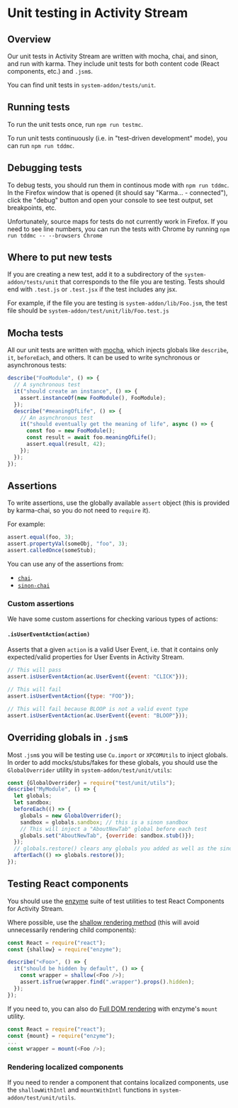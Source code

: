 # Unit testing in Activity Stream

## Overview

Our unit tests in Activity Stream are written with mocha, chai, and sinon, and run
with karma. They include unit tests for both content code (React components, etc.)
and `.jsm`s.

You can find unit tests in `system-addon/tests/unit`.

## Running tests

To run the unit tests once, run `npm run testmc`.

To run unit tests continuously (i.e. in "test-driven development" mode), you can
run `npm run tddmc`.

## Debugging tests

To debug tests, you should run them in continous mode with `npm run tddmc`. In the
Firefox window that is opened (it should say "Karma... - connected"), click the
"debug" button and open your console to see test output, set breakpoints, etc.

Unfortunately, source maps for tests do not currently work in Firefox. If you need
to see line numbers, you can run the tests with Chrome by running
`npm run tddmc -- --browsers Chrome`

## Where to put new tests

If you are creating a new test, add it to a subdirectory of the `system-addon/tests/unit`
that corresponds to the file you are testing. Tests should end with `.test.js` or
`.test.jsx` if the test includes any jsx.

For example, if the file you are testing is `system-addon/lib/Foo.jsm`, the test
file should be `system-addon/test/unit/lib/Foo.test.js`

## Mocha tests

All our unit tests are written with [mocha](https://mochajs.org), which injects
globals like `describe`, `it`, `beforeEach`, and others. It can be used to write
synchronous or asynchronous tests:

```js
describe("FooModule", () => {
  // A synchronous test
  it("should create an instance", () => {
    assert.instanceOf(new FooModule(), FooModule);
  });
  describe("#meaningOfLife", () => {
    // An asynchronous test
    it("should eventually get the meaning of life", async () => {
      const foo = new FooModule();
      const result = await foo.meaningOfLife();
      assert.equal(result, 42);
    });
  });
});
```

## Assertions

To write assertions, use the globally available `assert` object (this is provided
by karma-chai, so you do not need to `require` it).

For example:

```js
assert.equal(foo, 3);
assert.propertyVal(someObj, "foo", 3);
assert.calledOnce(someStub);
```

You can use any of the assertions from:

- [`chai`](http://chaijs.com/api/assert/).
- [`sinon-chai`](https://github.com/domenic/sinon-chai#assertions)

### Custom assertions

We have some custom assertions for checking various types of actions:

#### `.isUserEventAction(action)`

Asserts that a given `action` is a valid User Event, i.e. that it contains only
expected/valid properties for User Events in Activity Stream.

```js
// This will pass
assert.isUserEventAction(ac.UserEvent({event: "CLICK"}));

// This will fail
assert.isUserEventAction({type: "FOO"});

// This will fail because BLOOP is not a valid event type
assert.isUserEventAction(ac.UserEvent({event: "BLOOP"}));
```

## Overriding globals in `.jsm`s

Most `.jsm`s you will be testing use `Cu.import` or `XPCOMUtils` to inject globals.
In order to add mocks/stubs/fakes for these globals, you should use the `GlobalOverrider`
utility in `system-addon/test/unit/utils`:

```js
const {GlobalOverrider} = require("test/unit/utils");
describe("MyModule", () => {
  let globals;
  let sandbox;
  beforeEach(() => {
    globals = new GlobalOverrider();
    sandbox = globals.sandbox; // this is a sinon sandbox
    // This will inject a "AboutNewTab" global before each test
    globals.set("AboutNewTab", {override: sandbox.stub()});
  });
  // globals.restore() clears any globals you added as well as the sinon sandbox
  afterEach(() => globals.restore());
});
```

## Testing React components

You should use the [enzyme](https://github.com/airbnb/enzyme) suite of test utilities
to test React Components for Activity Stream.

Where possible, use the [shallow rendering method](https://github.com/airbnb/enzyme/blob/master/docs/api/shallow.md) (this will avoid unnecessarily
rendering child components):

```js
const React = require("react");
const {shallow} = require("enzyme");

describe("<Foo>", () => {
  it("should be hidden by default", () => {
    const wrapper = shallow(<Foo />);
    assert.isTrue(wrapper.find(".wrapper").props().hidden);
  });
});
```

If you need to, you can also do [Full DOM rendering](https://github.com/airbnb/enzyme/blob/master/docs/api/mount.md)
with enzyme's `mount` utility.

```js
const React = require("react");
const {mount} = require("enzyme");
...
const wrapper = mount(<Foo />);
```

### Rendering localized components

If you need to render a component that contains localized components, use the
`shallowWithIntl` and `mountWithIntl` functions in `system-addon/test/unit/utils`.
